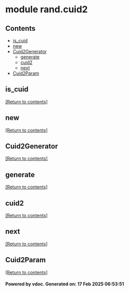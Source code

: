 # module rand.cuid2


## Contents
- [is_cuid](#is_cuid)
- [new](#new)
- [Cuid2Generator](#Cuid2Generator)
  - [generate](#generate)
  - [cuid2](#cuid2)
  - [next](#next)
- [Cuid2Param](#Cuid2Param)

## is_cuid
[[Return to contents]](#Contents)

## new
[[Return to contents]](#Contents)

## Cuid2Generator
[[Return to contents]](#Contents)

## generate
[[Return to contents]](#Contents)

## cuid2
[[Return to contents]](#Contents)

## next
[[Return to contents]](#Contents)

## Cuid2Param
[[Return to contents]](#Contents)

#### Powered by vdoc. Generated on: 17 Feb 2025 06:53:51
